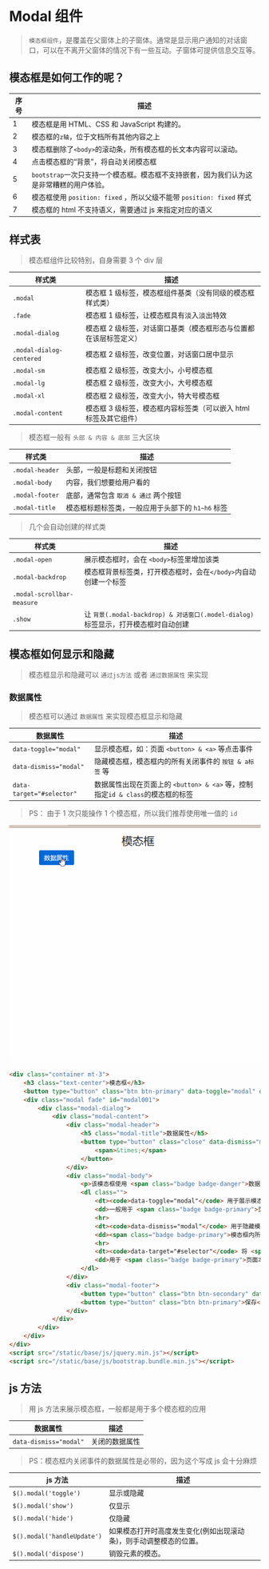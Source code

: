 # Modal 组件

> `模态框组件`，是覆盖在父窗体上的子窗体。通常是显示用户通知的对话窗口，可以在不离开父窗体的情况下有一些互动。子窗体可提供信息交互等。

## 模态框是如何工作的呢？

| 序号 | 描述                                                                                    |
| ---- | --------------------------------------------------------------------------------------- |
| 1    | 模态框是用 HTML、CSS 和 JavaScript 构建的。                                             |
| 2    | 模态框的`z轴`，位于文档所有其他内容之上                                                 |
| 3    | 模态框删除了`<body>`的滚动条，所有模态框的长文本内容可以滚动。                          |
| 4    | 点击模态框的“背景”，将自动关闭模态框                                                    |
| 5    | `bootstrap`一次只支持一个模态框。模态框不支持嵌套，因为我们认为这是非常糟糕的用户体验。 |
| 6    | 模态框使用 `position: fixed` ，所以父级不能带 `position: fixed` 样式                    |
| 7    | 模态框的 html 不支持语义，需要通过 js 来指定对应的语义                                  |

## 样式表

> 模态框组件比较特别，自身需要 3 个 div 层

| 样式类                   | 描述                                                              |
| ------------------------ | ----------------------------------------------------------------- |
| `.modal`                 | 模态框 1 级标签，模态框组件基类（没有同级的模态框样式类）         |
| `.fade`                  | 模态框 1 级标签，让模态框具有淡入淡出特效                         |
| `.modal-dialog`          | 模态框 2 级标签，对话窗口基类（模态框形态与位置都在该层标签定义） |
| `.modal-dialog-centered` | 模态框 2 级标签，改变位置，对话窗口居中显示                       |
| `.modal-sm`              | 模态框 2 级标签，改变大小，小号模态框                             |
| `.modal-lg`              | 模态框 2 级标签，改变大小，大号模态框                             |
| `.modal-xl`              | 模态框 2 级标签，改变大小，特大号模态框                           |
| `.modal-content`         | 模态框 3 级标签，模态框内容标签类（可以嵌入 html 标签及其它组件） |

> 模态框一般有 `头部 & 内容 & 底部` 三大区块

| 样式类          | 描述                                              |
| --------------- | ------------------------------------------------- |
| `.modal-header` | 头部，一般是标题和关闭按钮                        |
| `.modal-body`   | 内容，我们想要给用户看的                          |
| `.modal-footer` | 底部，通常包含 `取消 & 通过` 两个按钮             |
| `.modal-title`  | 模态框标题标签类，一般应用于头部下的 `h1~h6` 标签 |

> 几个会自动创建的样式类

| 样式类                     | 描述                                                                                |
| -------------------------- | ----------------------------------------------------------------------------------- |
| `.modal-open`              | 展示模态框时，会在 `<body>`标签里增加该类                                           |
| `.modal-backdrop`          | 模态框背景标签类，打开模态框时，会在`</body>`内自动创建一个标签                     |
| `.modal-scrollbar-measure` |
| `.show`                    | 让 `背景(.modal-backdrop) & 对话窗口(.model-dialog)` 标签显示，打开模态框时自动创建 |

## 模态框如何显示和隐藏

> 模态框显示和隐藏可以 `通过js方法` 或者 `通过数据属性` 来实现

### 数据属性

> 模态框可以通过 `数据属性` 来实现模态框显示和隐藏

| 数据属性                  | 描述                                                                           |
| ------------------------- | ------------------------------------------------------------------------------ |
| `data-toggle="modal"`     | 显示模态框，如：页面 `<button> & <a>` 等点击事件                               |
| `data-dismiss="modal"`    | 隐藏模态框，模态框内的所有关闭事件的 `按钮 & a标签` 等                         |
| `data-target="#selector"` | 数据属性出现在页面上的 `<button> & <a>` 等，控制指定`id & class`的模态框的标签 |

> PS： 由于 1 次只能操作 1 个模态框，所以我们推荐使用唯一值的 `id`

![modal-数据属性](./static/modal-数据属性.gif)

```html
<div class="container mt-3">
    <h3 class="text-center">模态框</h3>
    <button type="button" class="btn btn-primary" data-toggle="modal" data-target="#modal001"> 数据属性 </button>
    <div class="modal fade" id="modal001">
        <div class="modal-dialog">
            <div class="modal-content">
                <div class="modal-header">
                    <h5 class="modal-title">数据属性</h5>
                    <button type="button" class="close" data-dismiss="modal">
                        <span>&times;</span>
                    </button>
                </div>
                <div class="modal-body">
                    <p>该模态框使用 <span class="badge badge-danger">数据属性</span> 来展示和隐藏，不需要额外的js方法!</p>
                    <dl class="">
                        <dt><code>data-toggle="modal"</code> 用于展示模态框</dt>
                        <dd>一般用于 <span class="badge badge-primary">页面本身存在的 &lt;button&gt; &lt;a&gt;</span> 里，通过点击事件来触发模态框显示</dd>
                        <hr>
                        <dt><code>data-dismiss="modal"</code> 用于隐藏模态框</dt>
                        <dd><span class="badge badge-primary">模态框内所有用于关闭模态框的 &lt;button&gt; &lt;a&gt;</span> ，通过点击事件来触发模态框隐藏</dd>
                        <hr>
                        <dt><code>data-target="#selector"</code> 将 <span class="badge badge-primary">&lt;button&gt; &lt;a&gt;</span> 映射到指定id的模态框</dt>
                        <dd>用于 <span class="badge badge-primary">页面本身存在的 &lt;button&gt; &lt;a&gt;</span> 里，用于映射到指定id的模态框</dd>
                    </dl>
                </div>
                <div class="modal-footer">
                    <button type="button" class="btn btn-secondary" data-dismiss="modal">关闭</button>
                    <button type="button" class="btn btn-primary">保存</button>
                </div>
            </div>
        </div>
    </div>
</div>
<script src="/static/base/js/jquery.min.js"></script>
<script src="/static/base/js/bootstrap.bundle.min.js"></script>
```

## js 方法

> 用 js 方法来展示模态框，一般都是用于多个模态框的应用

| 数据属性               | 描述           |
| ---------------------- | -------------- |
| `data-dismiss="modal"` | 关闭的数据属性 |

> PS：模态框内关闭事件的数据属性是必带的，因为这个写成 js 会十分麻烦

| js 方法                     | 描述                                                               |
| --------------------------- | ------------------------------------------------------------------ |
| `$().modal('toggle')`       | 显示或隐藏                                                         |
| `$().modal('show')`         | 仅显示                                                             |
| `$().modal('hide')`         | 仅隐藏                                                             |
| `$().modal('handleUpdate')` | 如果模态打开时高度发生变化(例如出现滚动条)，则手动调整模态的位置。 |
| `$().modal('dispose')`      | 销毁元素的模态。                                                   |
